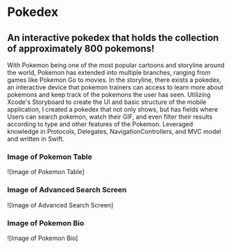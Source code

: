 # Pokedex

## An interactive pokedex that holds the collection of approximately 800 pokemons!

With Pokemon being one of the most popular cartoons and storyline around the world, Pokemon has extended into multiple branches, ranging from games like Pokemon Go to movies. In the storyline, there exists a pokedex, an interactive device that pokemon trainers can access to learn more about pokemons and keep track of the pokemons the user has seen. Utilizing Xcode's Storyboard to create the UI and basic structure of the mobile application, I created a pokedex that not only shows, but has fields where Users can search pokemon, watch their GIF, and even filter their results according to type and other features of the Pokemon. Leveraged knowledge in Protocols, Delegates, NavigationControllers, and MVC model and written in Swift. 

### Image of Pokemon Table
![Image of Pokemon Table]

### Image of Advanced Search Screen
![Image of Advanced Search Screen]

### Image of Pokemon Bio
![Image of Pokemon Bio]

